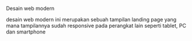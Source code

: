 Desain web modern

desain web modern ini merupakan sebuah tampilan landing page yang mana tampilannya sudah responsive pada perangkat lain seperti tablet, PC dan smartphone
